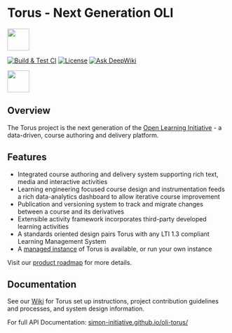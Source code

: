 # Torus - Next Generation OLI

<img height="50" src="assets/static/images/oli_torus_logo.png" />

[![Build & Test CI](https://github.com/Simon-Initiative/oli-torus/workflows/Package/badge.svg?branch=master)](https://github.com/Simon-Initiative/oli-torus/actions/workflows/package.yml)
[![License](https://img.shields.io/badge/license-MIT-green.svg)](https://github.com/Simon-Initiative/authoring-client/blob/master/LICENSE)
[![Ask DeepWiki](https://deepwiki.com/badge.svg)](https://deepwiki.com/manelli/oli-torus)

<a href="http://oli.cmu.edu" alt="Open Learning Initiative">
  <img height="50" src="https://oli.cmu.edu/wp-content/uploads/2018/10/oli-logo-78px-high-1.svg" />
</a>

## Overview

The Torus project is the next generation of the [Open Learning Initiative](https://www.cmu.edu/simon/open-simon/toolkit/tools/learning-tools/oli.html) - a data-driven, course authoring and delivery platform.

## Features

- Integrated course authoring and delivery system supporting rich text, media and interactive activities
- Learning engineering focused course design and instrumentation feeds a rich data-analytics dashboard to allow iterative course improvement
- Publication and versioning system to track and migrate changes between a course and its derivatives
- Extensible activity framework incorporates third-party developed learning activities
- A standards oriented design pairs Torus with any LTI 1.3 compliant Learning Management System
- A [managed instance](https://proton.oli.cmu.edu) of Torus is available, or run your own instance

Visit our [product roadmap](https://github.com/Simon-Initiative/oli-torus/projects/4) for more details.

## Documentation

See our [Wiki](https://github.com/Simon-Initiative/oli-torus/wiki) for Torus set up instructions, project contribution guidelines and processes, and system design information.

For full API Documentation: [simon-initiative.github.io/oli-torus/](https://simon-initiative.github.io/oli-torus/api-reference.html)
